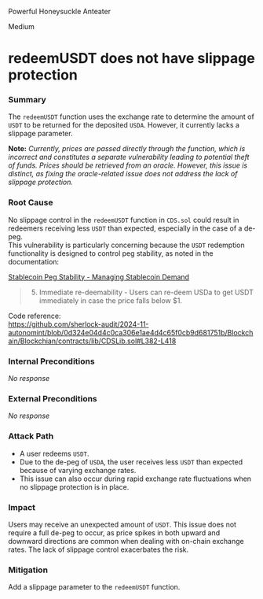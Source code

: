 Powerful Honeysuckle Anteater

Medium

# redeemUSDT does not have slippage protection

### Summary

The `redeemUSDT` function uses the exchange rate to determine the amount of `USDT` to be returned for the deposited `USDA`. However, it currently lacks a slippage parameter.

**Note:** _Currently, prices are passed directly through the function, which is incorrect and constitutes a separate vulnerability leading to potential theft of funds. Prices should be retrieved from an oracle. However, this issue is distinct, as fixing the oracle-related issue does not address the lack of slippage protection._

### Root Cause

No slippage control in the `redeemUSDT` function in `CDS.sol` could result in redeemers receiving less `USDT` than expected, especially in the case of a de-peg.  
This vulnerability is particularly concerning because the `USDT` redemption functionality is designed to control peg stability, as noted in the documentation:

[Stablecoin Peg Stability - Managing Stablecoin Demand](https://docs.autonomint.com/autonomint/autonomint-1/autonomint/stablecoin-peg-stability)  
> 5. Immediate re-deemability - Users can re-deem USDa to get USDT immediately in case the price falls below $1.

Code reference:  
https://github.com/sherlock-audit/2024-11-autonomint/blob/0d324e04d4c0ca306e1ae4d4c65f0cb9d681751b/Blockchain/Blockchian/contracts/lib/CDSLib.sol#L382-L418

### Internal Preconditions

_No response_

### External Preconditions

_No response_

### Attack Path

- A user redeems `USDT`.
- Due to the de-peg of `USDA`, the user receives less `USDT` than expected because of varying exchange rates.
- This issue can also occur during rapid exchange rate fluctuations when no slippage protection is in place.

### Impact

Users may receive an unexpected amount of `USDT`. This issue does not require a full de-peg to occur, as price spikes in both upward and downward directions are common when dealing with on-chain exchange rates. The lack of slippage control exacerbates the risk.

### Mitigation

Add a slippage parameter to the `redeemUSDT` function.